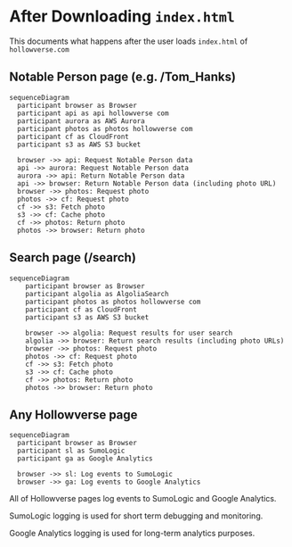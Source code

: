 # After Downloading `index.html`

This documents what happens after the user loads `index.html` of `hollowverse.com`

## Notable Person page (e.g. /Tom_Hanks)

```mermaid
sequenceDiagram
  participant browser as Browser
  participant api as api hollowverse com
  participant aurora as AWS Aurora
  participant photos as photos hollowverse com
  participant cf as CloudFront
  participant s3 as AWS S3 bucket

  browser ->> api: Request Notable Person data
  api ->> aurora: Request Notable Person data
  aurora ->> api: Return Notable Person data
  api ->> browser: Return Notable Person data (including photo URL)
  browser ->> photos: Request photo
  photos ->> cf: Request photo
  cf ->> s3: Fetch photo
  s3 ->> cf: Cache photo
  cf ->> photos: Return photo
  photos ->> browser: Return photo
```

## Search page (/search)

```mermaid
sequenceDiagram
    participant browser as Browser
    participant algolia as AlgoliaSearch
    participant photos as photos hollowverse com
    participant cf as CloudFront
    participant s3 as AWS S3 bucket

    browser ->> algolia: Request results for user search
    algolia ->> browser: Return search results (including photo URLs)
    browser ->> photos: Request photo
    photos ->> cf: Request photo
    cf ->> s3: Fetch photo
    s3 ->> cf: Cache photo
    cf ->> photos: Return photo
    photos ->> browser: Return photo
```

## Any Hollowverse page

```mermaid
sequenceDiagram
  participant browser as Browser
  participant sl as SumoLogic
  participant ga as Google Analytics

  browser ->> sl: Log events to SumoLogic
  browser ->> ga: Log events to Google Analytics
```

All of Hollowverse pages log events to SumoLogic and Google Analytics.

SumoLogic logging is used for short term debugging and monitoring.

Google Analytics logging is used for long-term analytics purposes.

